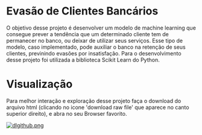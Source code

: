 # Evasão de Clientes Bancários

O objetivo desse projeto é desenvolver um modelo de machine learning que consegue prever a tendência que um determinado cliente tem de permanecer no banco, ou deixar de utilizar seus serviços. Esse tipo de modelo, caso implementado, pode auxiliar o banco na retenção de seus clientes, previnindo evasões por insatisfação.
Para o desenvolvimento desse projeto foi utilizada a biblioteca Scikit Learn do Python.

# Visualização

Para melhor interação e exploração desse projeto faça o download do arquivo html (clicando no icone 'download raw file' que aparece no canto superior direito), e abra no seu Browser favorito.

[![dlgithub.png](https://i.postimg.cc/PqGTXYzD/dlgithub.png)](https://postimg.cc/BjCdN8zZ)
